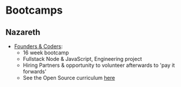 # Bootcamps

## Nazareth

* [Founders & Coders](https://foundersandcoders.com/):
    * 16 week bootcamp
    * Fullstack Node & JavaScript, Engineering project
    * Hiring Partners & opportunity to volunteer afterwards to 'pay it forwards'
    * See the Open Source curriculum [here](https://github.com/foundersandcoders/info/blob/master/curriculum.md)
